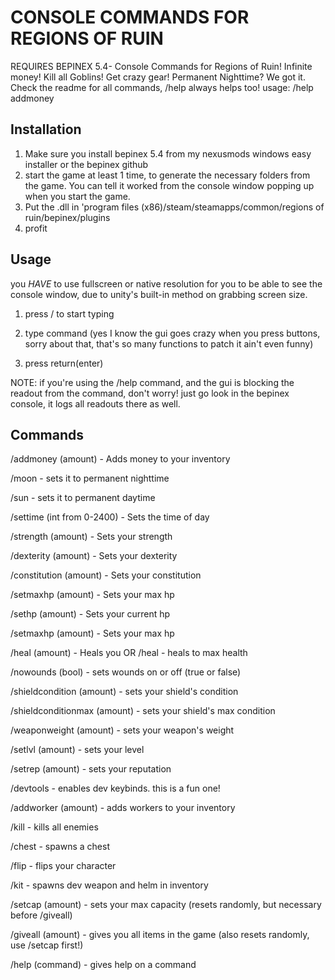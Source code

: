 # CONSOLE COMMANDS FOR REGIONS OF RUIN

REQUIRES BEPINEX 5.4- Console Commands for Regions of Ruin! Infinite money! Kill all Goblins! Get crazy gear! Permanent Nighttime? We got it. Check the readme for all commands, /help always helps too! usage: /help addmoney

## Installation

1. Make sure you install bepinex 5.4 from my nexusmods windows easy installer or the bepinex github
2. start the game at least 1 time, to generate the necessary folders from the game. You can tell it worked from the console window popping up when you start the game.
3. Put the .dll in 'program files (x86)/steam/steamapps/common/regions of ruin/bepinex/plugins
4. profit

## Usage

you _HAVE_ to use fullscreen or native resolution for you to be able to see the console window, due to unity's built-in method on grabbing screen size.

1. press / to start typing

2. type command (yes I know the gui goes crazy when you press buttons, sorry about that, that's so many functions to patch it ain't even funny)

3. press return(enter)

NOTE: if you're using the /help command, and the gui is blocking the readout from the command, don't worry! just go look in the bepinex console, it logs all readouts there as well.

## Commands

/addmoney (amount) - Adds money to your inventory

/moon - sets it to permanent nighttime

/sun - sets it to permanent daytime

/settime (int from 0-2400) - Sets the time of day

/strength (amount) - Sets your strength

/dexterity (amount) - Sets your dexterity

/constitution (amount) - Sets your constitution

/setmaxhp (amount) - Sets your max hp

/sethp (amount) - Sets your current hp

/setmaxhp (amount) - Sets your max hp

/heal (amount) - Heals you OR /heal - heals to max health

/nowounds (bool) - sets wounds on or off (true or false)

/shieldcondition (amount) - sets your shield's condition

/shieldconditionmax (amount) - sets your shield's max condition

/weaponweight (amount) - sets your weapon's weight

/setlvl (amount) - sets your level

/setrep (amount) - sets your reputation

/devtools - enables dev keybinds. this is a fun one!

/addworker (amount) - adds workers to your inventory

/kill - kills all enemies

/chest - spawns a chest

/flip - flips your character

/kit - spawns dev weapon and helm in inventory

/setcap (amount) - sets your max capacity (resets randomly, but necessary before /giveall)

/giveall (amount) - gives you all items in the game (also resets randomly, use /setcap first!)

/help (command) - gives help on a command

